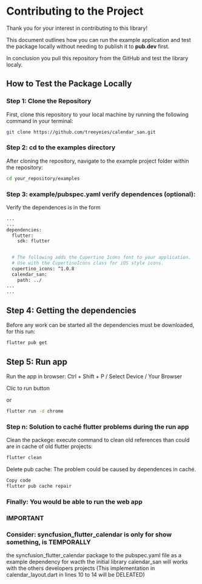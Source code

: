 # Contributing to the Project

Thank you for your interest in contributing to this library! 

This document outlines how you can run the example application and test the package locally without needing to publish it to **pub.dev** first.

In conclusion you pull this repository from the GitHub and test the library localy.

## How to Test the Package Locally

### Step 1: Clone the Repository

First, clone this repository to your local machine by running the following command in your terminal:

```bash
git clone https://github.com/treeyeies/calendar_san.git
```

### Step 2: cd to the examples directory
After cloning the repository, navigate to the example project folder within the repository:
```bash
cd your_repository/examples
```



### Step 3: example/pubspec.yaml verify dependences (optional):
Verify the dependences is in the form

```bash
...
...
dependencies:
  flutter:
    sdk: flutter


  # The following adds the Cupertino Icons font to your application.
  # Use with the CupertinoIcons class for iOS style icons.
  cupertino_icons: ^1.0.8
  calendar_san:
    path: ../
...
...
```


## Step 4: Getting the dependencies
Before any work can be started all the dependencies must be downloaded, for this run:

```sh
flutter pub get
```

## Step 5: Run app
Run the app in browser:
Ctrl + Shift + P / Select Device / Your Browser

Clic to run button


or

```bash
flutter run -d chrome
```

### Step n: Solution to caché flutter problems during the run app
Clean the packege: execute command to clean old references than could are in cache of old flutter projects:

```bash
flutter clean
```
Delete pub cache: The problem could be caused by dependences in caché.

```bash
Copy code
flutter pub cache repair
```

### Finally: You would be able to run the web app

### IMPORTANT
### Consider: syncfusion_flutter_calendar is only for show something, is TEMPORALLY
the syncfusion_flutter_calendar package to the pubspec.yaml file as a example dependency 
for wacth the initial library calendar_san will works with the others developers projects 
(This implementation in calendar_layout.dart in lines 10 to 14 will be DELEATED)
